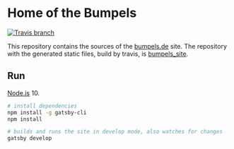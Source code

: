 # Home of the Bumpels

[![Travis branch](https://img.shields.io/travis/simplyRoba/bumpels/master.svg)](https://travis-ci.org/simplyRoba/bumpels)

This repository contains the sources of the [bumpels.de](http://www.bumpels.de) site. The repository with the generated static files, build by travis, is [bumpels_site](https://github.com/simplyRoba/bumpels_site).

## Run

[Node.js](https://nodejs.org/en/) 10.

```Bash
# install dependencies
npm install -g gatsby-cli
npm install

# builds and runs the site in develop mode, also watches for changes
gatsby develop
```
